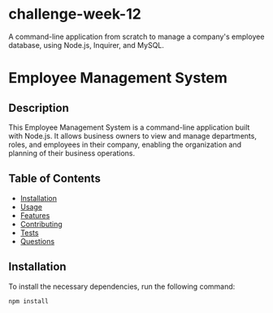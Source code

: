 # challenge-week-12
A command-line application from scratch to manage a company's employee database, using Node.js, Inquirer, and MySQL.

# Employee Management System

## Description

This Employee Management System is a command-line application built with Node.js. It allows business owners to view and manage departments, roles, and employees in their company, enabling the organization and planning of their business operations.

## Table of Contents

- [Installation](#installation)
- [Usage](#usage)
- [Features](#features)
- [Contributing](#contributing)
- [Tests](#tests)
- [Questions](#questions)

## Installation

To install the necessary dependencies, run the following command:

```bash
npm install
